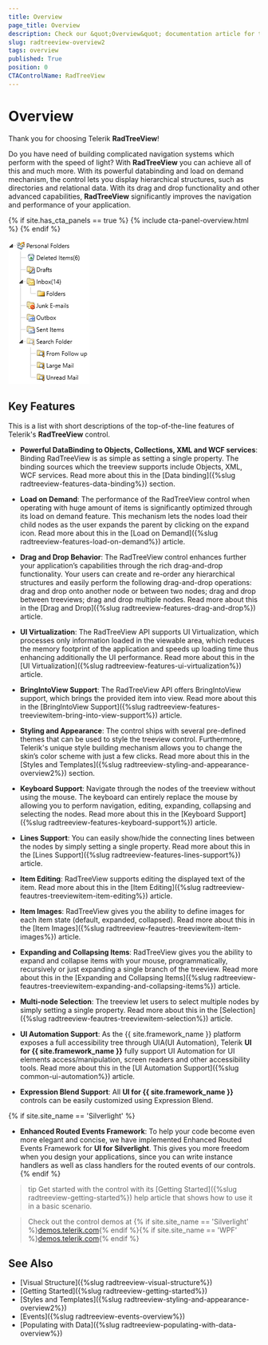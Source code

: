 ```yaml
---
title: Overview
page_title: Overview
description: Check our &quot;Overview&quot; documentation article for the RadTreeView {{ site.framework_name }} control.
slug: radtreeview-overview2
tags: overview
published: True
position: 0
CTAControlName: RadTreeView
---
```


# Overview

Thank you for choosing Telerik __RadTreeView__!		

Do you have need of building complicated navigation systems which perform with the speed of light? With __RadTreeView__ you can achieve all of this and much more. With its powerful databinding and load on demand mechanism, the control lets you display hierarchical structures, such as directories and relational data. With its drag and drop functionality and other advanced capabilities, __RadTreeView__ significantly improves the navigation and performance of your application.

{% if site.has_cta_panels == true %}
{% include cta-panel-overview.html %}
{% endif %}

![](images/RadTreeView_Overview_030.png)

## Key Features

This is a list with short descriptions of the top-of-the-line features of Telerik's __RadTreeView__ control.

* __Powerful DataBinding to Objects, Collections, XML and WCF services__: Binding RadTreeView is as simple as setting a single property. The binding sources which the treeview supports include Objects, XML, WCF services. Read more about this in the [Data binding]({%slug radtreeview-features-data-binding%}) section.

* __Load on Demand__: The performance of the RadTreeView control when operating with huge amount of items is significantly optimized through its load on demand feature. This mechanism lets the nodes load their child nodes as the user expands the parent by clicking on the expand icon. Read more about this in the [Load on Demand]({%slug radtreeview-features-load-on-demand%}) article.

* __Drag and Drop Behavior__: The RadTreeView control enhances further your application’s capabilities through the rich drag-and-drop functionality. Your users can create and re-order any hierarchical structures and easily perform the following drag-and-drop operations: drag and drop onto another node or between two nodes; drag and drop between treeviews; drag and drop multiple nodes. Read more about this in the [Drag and Drop]({%slug radtreeview-features-drag-and-drop%}) article.

* __UI Virtualization__: The RadTreeView API supports UI Virtualization, which processes only information loaded in the viewable area, which reduces the memory footprint of the application and speeds up loading time thus enhancing additionally the UI performance. Read more about this in the [UI Virtualization]({%slug radtreeview-features-ui-virtualization%}) article.

* __BringIntoView Support__: The RadTreeView API offers BringIntoView support, which brings the provided item into view. Read more about this in the [BringIntoView Support]({%slug radtreeview-features-treeviewitem-bring-into-view-support%}) article.

* __Styling and Appearance__: The control ships with several pre-defined themes that can be used to style the treeview control. Furthermore, Telerik's unique style building mechanism allows you to change the skin’s color scheme with just a few clicks. Read more about this in the [Styles and Templates]({%slug radtreeview-styling-and-appearance-overview2%}) section.

* __Keyboard Support__: Navigate through the nodes of the treeview without using the mouse. The keyboard can entirely replace the mouse by allowing you to perform navigation, editing, expanding, collapsing and selecting the nodes. Read more about this in the [Keyboard Support]({%slug radtreeview-features-keyboard-support%}) article.

* __Lines Support__: You can easily show/hide the connecting lines between the nodes by simply setting a single property. Read more about this in the [Lines Support]({%slug radtreeview-features-lines-support%}) article.

* __Item Editing__: RadTreeView supports editing the displayed text of the item. Read more about this in the [Item Editing]({%slug radtreeview-feautres-treeviewitem-item-editing%}) article.

* __Item Images__: RadTreeView gives you the ability to define images for each item state (default, expanded, collapsed). Read more about this in the [Item Images]({%slug radtreeview-feautres-treeviewitem-item-images%}) article.

* __Expanding and Collapsing Items__: RadTreeView gives you the ability to expand and collapse items with your mouse, programmatically, recursively or just expanding a single branch of the treeview. Read more about this in the [Expanding and Collapsing Items]({%slug radtreeview-feautres-treeviewitem-expanding-and-collapsing-items%}) article.

* __Multi-node Selection__: The treeview let users to select multiple nodes by simply setting a single property. Read more about this in the [Selection]({%slug radtreeview-feautres-treeviewitem-selection%}) article.

* __UI Automation Support__: As the {{ site.framework_name }} platform exposes a full accessibility tree through UIA(UI Automation), Telerik __UI for {{ site.framework_name }}__ fully support UI Automation for UI elements access/manipulation, screen readers and other accessibility tools. Read more about this in the [UI Automation Support]({%slug common-ui-automation%}) article.

* __Expression Blend Support__: All __UI for {{ site.framework_name }}__ controls can be easily customized using Expression Blend.

{% if site.site_name == 'Silverlight' %}
* __Enhanced Routed Events Framework__: To help your code become even more elegant and concise, we have implemented Enhanced Routed Events Framework for __UI for Silverlight__. This gives you more freedom when you design your applications, since you can write instance handlers as well as class handlers for the routed events of our controls.
{% endif %}

>tip Get started with the control with its [Getting Started]({%slug radtreeview-getting-started%}) help article that shows how to use it in a basic scenario.

> Check out the control demos at {% if site.site_name == 'Silverlight' %}[demos.telerik.com](https://demos.telerik.com/silverlight/#TreeView/FirstLook){% endif %}{% if site.site_name == 'WPF' %}[demos.telerik.com](https://demos.telerik.com/wpf/){% endif %}

## See Also

* [Visual Structure]({%slug radtreeview-visual-structure%})
* [Getting Started]({%slug radtreeview-getting-started%})
* [Styles and Templates]({%slug radtreeview-styling-and-appearance-overview2%})
* [Events]({%slug radtreeview-events-overview%})
* [Populating with Data]({%slug radtreeview-populating-with-data-overview%})
